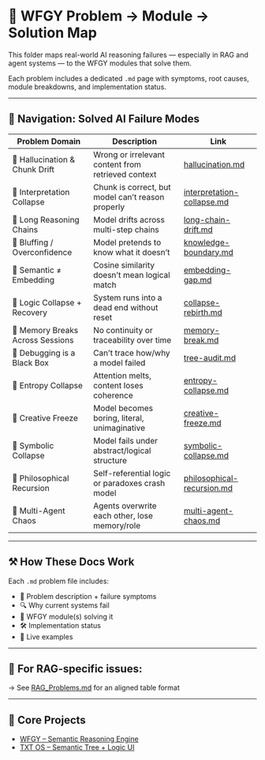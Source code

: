 # 🧠 WFGY Problem → Module → Solution Map

This folder maps real-world AI reasoning failures — especially in RAG and agent systems — to the WFGY modules that solve them.

Each problem includes a dedicated `.md` page with symptoms, root causes, module breakdowns, and implementation status.

---

## 📌 Navigation: Solved AI Failure Modes

| Problem Domain | Description | Link |
|----------------|-------------|------|
| 🔹 Hallucination & Chunk Drift | Wrong or irrelevant content from retrieved context | [hallucination.md](./hallucination.md) |
| 🔹 Interpretation Collapse | Chunk is correct, but model can’t reason properly | [interpretation-collapse.md](./interpretation-collapse.md) |
| 🔹 Long Reasoning Chains | Model drifts across multi-step chains | [long-chain-drift.md](./long-chain-drift.md) |
| 🔹 Bluffing / Overconfidence | Model pretends to know what it doesn’t | [knowledge-boundary.md](./knowledge-boundary.md) |
| 🔹 Semantic ≠ Embedding | Cosine similarity doesn’t mean logical match | [embedding-gap.md](./embedding-gap.md) |
| 🔹 Logic Collapse + Recovery | System runs into a dead end without reset | [collapse-rebirth.md](./collapse-rebirth.md) |
| 🔹 Memory Breaks Across Sessions | No continuity or traceability over time | [memory-break.md](./memory-break.md) |
| 🔹 Debugging is a Black Box | Can’t trace how/why a model failed | [tree-audit.md](./tree-audit.md) |
| 🔹 Entropy Collapse | Attention melts, content loses coherence | [entropy-collapse.md](./entropy-collapse.md) |
| 🔹 Creative Freeze | Model becomes boring, literal, unimaginative | [creative-freeze.md](./creative-freeze.md) |
| 🔹 Symbolic Collapse | Model fails under abstract/logical structure | [symbolic-collapse.md](./symbolic-collapse.md) |
| 🔹 Philosophical Recursion | Self-referential logic or paradoxes crash model | [philosophical-recursion.md](./philosophical-recursion.md) |
| 🔹 Multi-Agent Chaos | Agents overwrite each other, lose memory/role | [multi-agent-chaos.md](./multi-agent-chaos.md) |

---

## ⚒️ How These Docs Work

Each `.md` problem file includes:

- 🧩 Problem description + failure symptoms  
- 🔍 Why current systems fail  
- 🧠 WFGY module(s) solving it  
- 🛠️ Implementation status  
- 🧪 Live examples

---

## 🧭 For RAG-specific issues:

→ See [RAG_Problems.md](./RAG_Problems.md) for an aligned table format

---

## 🧰 Core Projects

- [WFGY – Semantic Reasoning Engine](https://github.com/onestardao/WFGY)  
- [TXT OS – Semantic Tree + Logic UI](https://github.com/onestardao/WFGY/tree/main/OS)
